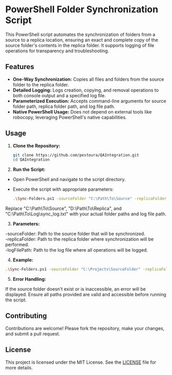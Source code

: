 # PowerShell Folder Synchronization Script

This PowerShell script automates the synchronization of folders from a source to a replica location, ensuring an exact and complete copy of the source folder's contents in the replica folder. It supports logging of file operations for transparency and troubleshooting.

## Features

- **One-Way Synchronization:** Copies all files and folders from the source folder to the replica folder.
- **Detailed Logging:** Logs creation, copying, and removal operations to both console output and a specified log file.
- **Parameterized Execution:** Accepts command-line arguments for source folder path, replica folder path, and log file path.
- **Native PowerShell Usage:** Does not depend on external tools like robocopy, leveraging PowerShell's native capabilities.

## Usage

1. **Clone the Repository:**
   ```bash
   git clone https://github.com/pestoura/QAIntegration.git
   cd QAIntegration

2. **Run the Script:**

- Open PowerShell and navigate to the script directory.

- Execute the script with appropriate parameters:
   ```bash
   .\Sync-Folders.ps1 -sourceFolder "C:\Path\To\Source" -replicaFolder "D:\Path\To\Replica" -logFilePath "C:\Path\To\Log\sync_log.txt"
Replace "C:\Path\To\Source", "D:\Path\To\Replica", and "C:\Path\To\Log\sync_log.txt" with your actual folder paths and log file path.
   
3. **Parameters:**

-sourceFolder: Path to the source folder that will be synchronized.  
-replicaFolder: Path to the replica folder where synchronization will be performed.  
-logFilePath: Path to the log file where all operations will be logged.

4. **Example:**
```bash
.\Sync-Folders.ps1 -sourceFolder "C:\Projects\SourceFolder" -replicaFolder "D:\Backup\ReplicaFolder" -logFilePath "C:\Logs\sync_log.txt"
```
5. **Error Handling:**

If the source folder doesn't exist or is inaccessible, an error will be displayed.
Ensure all paths provided are valid and accessible before running the script.

## Contributing

Contributions are welcome! Please fork the repository, make your changes, and submit a pull request.

## License

This project is licensed under the MIT License. See the [LICENSE](./LICENSE) file for more details.
